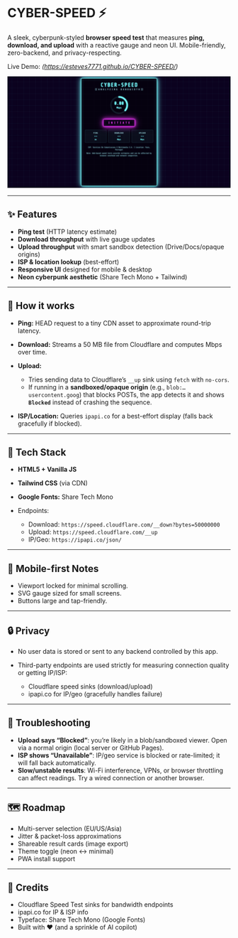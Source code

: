 # CYBER-SPEED ⚡

A sleek, cyberpunk-styled **browser speed test** that measures **ping, download, and upload** with a reactive gauge and neon UI. Mobile-friendly, zero-backend, and privacy-respecting.

Live Demo: *(https://esteves7771.github.io/CYBER-SPEED/)*

![CYBER-SPEED Screenshot](https://github.com/esteves7771/CYBER-SPEED/blob/main/Screenshot%202025-09-04%20at%2018.31.07.png?raw=true)

---

## ✨ Features

* **Ping test** (HTTP latency estimate)
* **Download throughput** with live gauge updates
* **Upload throughput** with smart sandbox detection (Drive/Docs/opaque origins)
* **ISP & location lookup** (best-effort)
* **Responsive UI** designed for mobile & desktop
* **Neon cyberpunk aesthetic** (Share Tech Mono + Tailwind)

---

## 🧠 How it works

* **Ping:** HEAD request to a tiny CDN asset to approximate round-trip latency.
* **Download:** Streams a 50 MB file from Cloudflare and computes Mbps over time.
* **Upload:**

  * Tries sending data to Cloudflare’s `__up` sink using `fetch` with `no-cors`.
  * If running in a **sandboxed/opaque origin** (e.g., `blob:…usercontent.goog`) that blocks POSTs, the app detects it and shows **`Blocked`** instead of crashing the sequence.
* **ISP/Location:** Queries `ipapi.co` for a best-effort display (falls back gracefully if blocked).

---

## 🔧 Tech Stack

* **HTML5 + Vanilla JS**
* **Tailwind CSS** (via CDN)
* **Google Fonts:** Share Tech Mono
* Endpoints:

  * Download: `https://speed.cloudflare.com/__down?bytes=50000000`
  * Upload: `https://speed.cloudflare.com/__up`
  * IP/Geo: `https://ipapi.co/json/`

---

## 📱 Mobile-first Notes

* Viewport locked for minimal scrolling.
* SVG gauge sized for small screens.
* Buttons large and tap-friendly.

---

## 🔒 Privacy

* No user data is stored or sent to any backend controlled by this app.
* Third-party endpoints are used strictly for measuring connection quality or getting IP/ISP:

  * Cloudflare speed sinks (download/upload)
  * ipapi.co for IP/geo (gracefully handles failure)

---

## 🧪 Troubleshooting

* **Upload says “Blocked”**: you’re likely in a blob/sandboxed viewer. Open via a normal origin (local server or GitHub Pages).
* **ISP shows “Unavailable”**: IP/geo service is blocked or rate-limited; it will fall back automatically.
* **Slow/unstable results**: Wi-Fi interference, VPNs, or browser throttling can affect readings. Try a wired connection or another browser.

---

## 🗺️ Roadmap

* Multi-server selection (EU/US/Asia)
* Jitter & packet-loss approximations
* Shareable result cards (image export)
* Theme toggle (neon ↔ minimal)
* PWA install support

---

## 🙌 Credits

* Cloudflare Speed Test sinks for bandwidth endpoints
* ipapi.co for IP & ISP info
* Typeface: Share Tech Mono (Google Fonts)
* Built with ❤️ (and a sprinkle of AI copilot)
